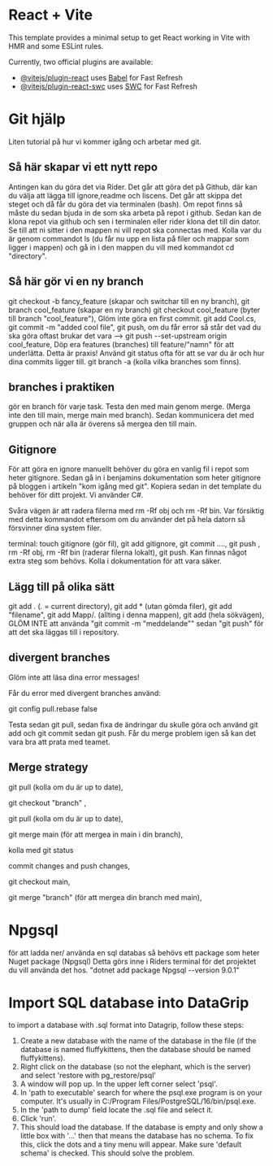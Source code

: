 # React + Vite

This template provides a minimal setup to get React working in Vite with HMR and some ESLint rules.

Currently, two official plugins are available:

- [@vitejs/plugin-react](https://github.com/vitejs/vite-plugin-react/blob/main/packages/plugin-react/README.md) uses [Babel](https://babeljs.io/) for Fast Refresh
- [@vitejs/plugin-react-swc](https://github.com/vitejs/vite-plugin-react-swc) uses [SWC](https://swc.rs/) for Fast Refresh
# Git hjälp
Liten tutorial på hur vi kommer igång och arbetar med git.
## Så här skapar vi ett nytt repo
Antingen kan du göra det via Rider.
Det går att göra det på Github, där kan du välja att lägga till ignore,readme och liscens.
Det går att skippa det steget och då får du göra det via terminalen (bash).
Om repot finns så måste du sedan bjuda in de som ska arbeta på repot i github.
Sedan kan de klona repot via github och sen i terminalen eller rider klona det till din dator.
Se till att ni sitter i den mappen ni vill repot ska connectas med.
Kolla var du är genom commandot ls (du får nu upp en lista på filer och mappar som ligger i mappen) och gå in i den mappen du vill med kommandot cd "directory".

## Så här gör vi en ny branch
git checkout -b fancy_feature (skapar och switchar till en ny branch),
git branch cool_feature (skapar en ny branch)
git checkout cool_feature (byter till branch "cool_feature"),
Glöm inte göra en first commit.
git add Cool.cs,
git commit -m "added cool file",
git push, om du får error så står det vad du ska göra oftast brukar det vara -->
git push --set-upstream origin cool_feature,
Döp era features (branches) till feature/"namn" för att underlätta. Detta är praxis!
Använd git status ofta för att se var du är och hur dina commits ligger till.
git branch -a (kolla vilka branches som finns).

## branches i praktiken
gör en branch för varje task.
Testa den med main genom merge. (Merga inte den till main, merge main med branch).
Sedan kommunicera det med gruppen och när alla är överens så mergea den till main.

## Gitignore
För att göra en ignore manuellt behöver du göra en vanlig fil i repot som heter gitignore.
Sedan gå in i benjamins dokumentation som heter gitignore på bloggen i artikeln "kom igång med git".
Kopiera sedan in det template du behöver för ditt projekt. Vi använder C#.

Svåra vägen är att radera filerna med rm -Rf obj och rm -Rf bin.
Var försiktig med detta kommandot eftersom om du använder det på hela datorn så försvinner dina system filer.

terminal:
touch gitignore (gör fil),
git add gitignore,
git commit ....,
git push ,
rm -Rf obj,
rm -Rf bin (raderar filerna lokalt),
git push.
Kan finnas något extra steg som behövs. Kolla i dokumentation för att vara säker.

## Lägg till på olika sätt
git add . (. = current directory),
git add * (utan gömda filer),
git add "filename",
git add Mapp/. (allting i denna mappen),
git add (hela sökvägen),
GLÖM INTE att använda "git commit -m "meddelande"" sedan "git push"
för att det ska läggas till i repository.

## divergent branches
Glöm inte att läsa dina error messages!

Får du error med divergent branches använd:

git config pull.rebase false

Testa sedan git pull, sedan fixa de ändringar du skulle göra och använd git add och git commit sedan git push. Får du merge problem igen så kan det vara bra att prata med teamet.

## Merge strategy
git pull (kolla om du är up to date),

git checkout "branch" ,

git pull (kolla om du är up to date),

git merge main (för att mergea in main i din branch),

kolla med git status

commit changes and push changes,

git checkout main,

git merge "branch" (för att mergea din branch med main),

# Npgsql
för att ladda ner/ använda en sql databas så behövs ett package som heter Nuget package (Npgsql)
Detta görs inne i Riders terminal för det projektet du vill använda det hos.
"dotnet add package Npgsql --version 9.0.1"

# Import SQL database into DataGrip
to import a database with .sql format into Datagrip, follow these steps:

1. Create a new database with the name of the database in the file (if the database is named fluffykittens, then the database should be named fluffykittens).
2. Right click on the database (so not the elephant, which is the server) and select 'restore with pg_restore/psql'
3. A window will pop up. In the upper left corner select 'psql'.
4. In 'path to executable' search for where the psql.exe program is on your computer. It's usually in C:/Program Files/PostgreSQL/16/bin/psql.exe.
5. In the 'path to dump' field locate the .sql file and select it.
6. Click 'run'.
7. This should load the database. If the database is empty and only show a little box with '...' then that means the database has no schema. To fix this, click the dots and a tiny menu will appear. Make sure 'default schema' is checked. This should solve the problem.
